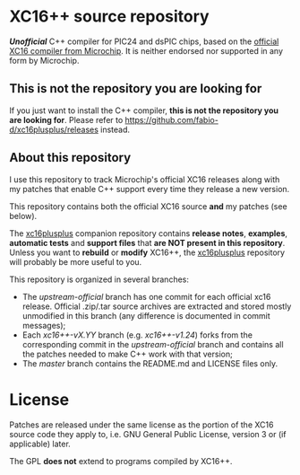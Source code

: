 # XC16++ source repository

***Unofficial*** C++ compiler for PIC24 and dsPIC chips, based on the [official
XC16 compiler from Microchip](http://www.microchip.com/pagehandler/en_us/devtools/mplabxc/).
It is neither endorsed nor supported in any form by Microchip.

## This is not the repository you are looking for

If you just want to install the C++ compiler, **this is not the repository you
are looking for**. Please refer to
https://github.com/fabio-d/xc16plusplus/releases instead.

## About this repository

I use this repository to track Microchip's official XC16 releases along with my
patches that enable C++ support every time they release a new version.

This repository contains both the official XC16 source **and** my patches (see
below).

The [xc16plusplus](https://github.com/fabio-d/xc16plusplus) companion repository
contains **release notes**, **examples**, **automatic tests** and
**support files** that **are NOT present in this repository**. Unless you want
to **rebuild** or **modify** XC16++, the
[xc16plusplus](https://github.com/fabio-d/xc16plusplus) repository will probably
be more useful to you.

This repository is organized in several branches:
 * The *upstream-official* branch has one commit for each official xc16 release.
   Official .zip/.tar source archives are extracted and stored mostly
   unmodified in this branch (any difference is documented in commit messages);
 * Each *xc16++-vX.YY* branch (e.g. *xc16++-v1.24*) forks from the corresponding
   commit in the *upstream-official* branch and contains all the patches needed
   to make C++ work with that version;
 * The *master* branch contains the README.md and LICENSE files only.

# License

Patches are released under the same license as the portion of the XC16 source
code they apply to, i.e. GNU General Public License, version 3 or (if
applicable) later.

The GPL **does not** extend to programs compiled by XC16++.
